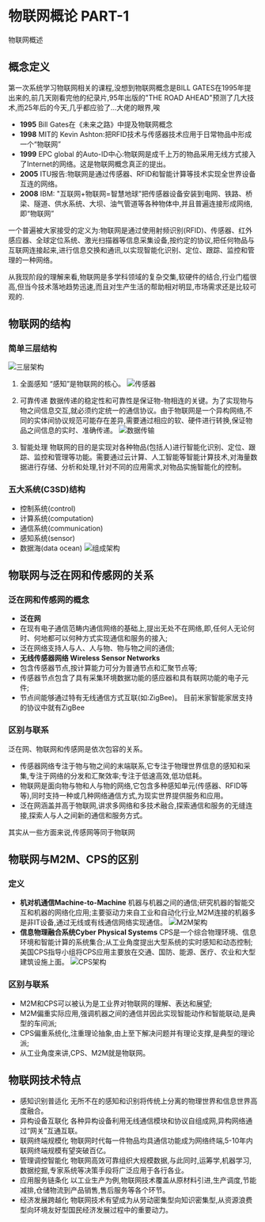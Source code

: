 # 物联网概论 PART-1



物联网概述
<!--more-->

## 概念定义
第一次系统学习物联网相关的课程,没想到物联网概念是BILL GATES在1995年提出来的,前几天刚看完他的纪录片,95年出版的"THE ROAD AHEAD"预测了几大技术,而25年后的今天,几乎都应验了...大佬的眼界,唉

 - **1995** Bill Gates在《未来之路》中提及物联网概念
 - **1998** MIT的 Kevin Ashton:把RFID技术与传感器技术应用于日常物品中形成一个“物联网”
 - **1999** EPC global 的Auto-ID中心:物联网是成千上万的物品采用无线方式接入了Internet的网络。这是物联网概念真正的提出。
 - **2005** ITU报告:物联网是通过传感器、RFID和智能计算等技术实现全世界设备互连的网络。
 - **2008** IBM: "互联网+物联网=智慧地球"把传感器设备安装到电网、铁路、桥梁、隧道、供水系统、大坝、油气管道等各种物体中,并且普遍连接形成网络,即“物联网”

一个普遍被大家接受的定义为:物联网是通过使用射频识别(RFID)、传感器、红外感应器、全球定位系统、激光扫描器等信息采集设备,按约定的协议,把任何物品与互联网连接起来,进行信息交换和通讯,以实现智能化识别、定位、跟踪、监控和管理的一种网络。

从我现阶段的理解来看,物联网是多学科领域的复杂交集,软硬件的结合,行业门槛很高,但当今技术落地趋势迅速,而且对生产生活的帮助相对明显,市场需求还是比较可观的.

## 物联网的结构
### 简单三层结构
![三层架构](https://tronwei-1254020584.cos.ap-beijing.myqcloud.com/IOT-1/4.png)

1. 全面感知
“感知”是物联网的核心。
![传感器](https://tronwei-1254020584.cos.ap-beijing.myqcloud.com/IOT-1/1.png)

2. 可靠传递
数据传递的稳定性和可靠性是保证物-物相连的关键。为了实现物与物之间信息交互,就必须约定统一的通信协议。由于物联网是一个异构网络,不同的实体间协议规范可能存在差异,需要通过相应的软、硬件进行转换,保证物品之间信息的实时、准确传递。
![数据传输](https://tronwei-1254020584.cos.ap-beijing.myqcloud.com/IOT-1/2.png)

3. 智能处理
物联网的目的是实现对各种物品(包括人)进行智能化识别、定位、跟踪、监控和管理等功能。需要通过云计算、人工智能等智能计算技术,对海量数据进行存储、分析和处理,针对不同的应用需求,对物品实施智能化的控制。

### 五大系统(C3SD)结构
 - 控制系统(control)
 - 计算系统(computation)
 - 通信系统(communication)
 - 感知系统(sensor)
 - 数据海(data ocean)
 ![组成架构](https://tronwei-1254020584.cos.ap-beijing.myqcloud.com/IOT-1/3.png)

## 物联网与泛在网和传感网的关系
### 泛在网和传感网的概念
 - **泛在网**
  - 在现有电子通信范畴内通信网络的基础上,提出无处不在网络,即,任何人无论何时、何地都可以何种方式实现通信和服务的接入;
  - 泛在网络支持人与人、人与物、物与物之间的通信;
 - **无线传感器网络 Wireless Sensor Networks**
  - 包含传感器节点,按计算能力可分为普通节点和汇聚节点等;
  - 传感器节点包含了具有采集环境数据功能的感应器和具有联网功能的电子元件;
  - 节点间能够通过特有无线通信方式互联(如:ZigBee)。
  目前米家智能家居支持的协议中就有ZigBee

### 区别与联系
泛在网、物联网和传感网是依次包容的关系。
 - 传感器网络专注于物与物之间的末端联系,它专注于物理世界信息的感知和采集,专注于网络的分发和汇聚效率;专注于低速高效,低功低耗。
 - 物联网是面向物与物和人与物的网络,它包含多种感知单元(传感器、RFID等等),同时支持一种或几种网络通信方式,为现实世界提供服务和应用。
 - 泛在网涵盖并高于物联网,讲求多网络和多技术融合,探索通信和服务的无缝连接,探索人与人之间新的通信和服务方式。

其实从一些方面来说,传感网等同于物联网

## 物联网与M2M、CPS的区别
### 定义
 - **机对机通信Machine-to-Machine**
机器与机器之间的通信;研究机器的智能交互和机器的网络化应用;主要驱动力来自工业和自动化行业,M2M连接的机器多是非IT设备,通过无线或有线通信网络实现通信。
 ![M2M架构](https://tronwei-1254020584.cos.ap-beijing.myqcloud.com/IOT-1/M2M.png)
 - **信息物理融合系统Cyber Physical Systems**
CPS是一个综合物理环境、信息环境和智能计算的系统集合;从工业角度提出大型系统的实时感知和动态控制;美国CPS指导小组将CPS应用主要放在交通、国防、能源、医疗、农业和大型建筑设施上面。
![CPS架构](https://tronwei-1254020584.cos.ap-beijing.myqcloud.com/IOT-1/CPS.png)

### 区别与联系
 - M2M和CPS可以被认为是工业界对物联网的理解、表达和展望;
 - M2M偏重实际应用,强调机器之间的通信并因此实现智能动作和智能联动,是典型的车间派;
 - CPS偏重系统化,注重理论抽象,由上至下解决问题并有理论支撑,是典型的理论派;
 - 从工业角度来讲,CPS、M2M就是物联网。

## 物联网技术特点
 - 感知识别普适化
无所不在的感知和识别将传统上分离的物理世界和信息世界高度融合。
 - 异构设备互联化
各种异构设备利用无线通信模块和协议自组成网,异构网络通过“网关”互通互联。
 - 联网终端规模化
物联网时代每一件物品均具通信功能成为网络终端,5-10年内联网终端规模有望突破百亿。
 - 管理调控智能化
物联网高效可靠组织大规模数据,与此同时,运筹学,机器学习,数据挖掘,专家系统等决策手段将广泛应用于各行各业。
 - 应用服务链条化
以工业生产为例,物联网技术覆盖从原材料引进,生产调度,节能减排,仓储物流到产品销售,售后服务等各个环节。
 - 经济发展跨越化
物联网技术有望成为从劳动密集型向知识密集型,从资源浪费型向环境友好型国民经济发展过程中的重要动力。


